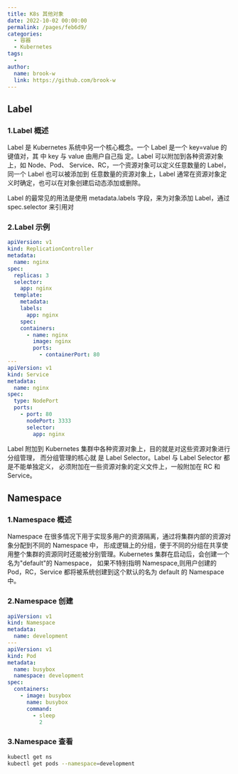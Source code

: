 ```yaml
---
title: K8s 其他对象
date: 2022-10-02 00:00:00
permalink: /pages/feb6d9/
categories:
  - 容器
  - Kubernetes
tags:
  - 
author: 
  name: brook-w
  link: https://github.com/brook-w
---
```


## Label

### 1.Label 概述

Label 是 Kubernetes 系统中另一个核心概念。一个 Label 是一个 key=value 的键值对，其 中 key 与 value 由用户自己指 定。Label 可以附加到各种资源对象上，如 Node、Pod、 Service、RC，一个资源对象可以定义任意数量的 Label， 同一个 Label 也可以被添加到 任意数量的资源对象上，Label 通常在资源对象定义时确定，也可以在对象创建后动态添加或删除。

Label 的最常见的用法是使用 metadata.labels 字段，来为对象添加 Label，通过 spec.selector 来引用对

### 2.Label 示例

```yaml
apiVersion: v1
kind: ReplicationController
metadata:
  name: nginx
spec:
  replicas: 3
  selector:
    app: nginx
  template:
    metadata:
    labels:
      app: nginx
    spec:
    containers:
      - name: nginx
        image: nginx
        ports:
          - containerPort: 80
---
apiVersion: v1
kind: Service
metadata:
  name: nginx
spec:
  type: NodePort
  ports:
    - port: 80
      nodePort: 3333
      selector:
        app: nginx
```

Label 附加到 Kubernetes 集群中各种资源对象上，目的就是对这些资源对象进行分组管理， 而分组管理的核心就 是 Label Selector。Label 与 Label Selector 都是不能单独定义， 必须附加在一些资源对象的定义文件上，一般附加在 RC 和 Service。

## Namespace

### 1.Namespace 概述

Namespace 在很多情况下用于实现多用户的资源隔离，通过将集群内部的资源对象分配到不同的 Namespace 中， 形成逻辑上的分组，便于不同的分组在共享使用整个集群的资源同时还能被分别管理。Kubernetes 集群在启动后，会创建一个名为"default"的 Namespace， 如果不特别指明 Namespace,则用户创建的 Pod，RC，Service 都将被系统创建到这个默认的名为 default 的 Namespace 中。

### 2.Namespace 创建

```yaml
apiVersion: v1
kind: Namespace
metadata:
  name: development
---
apiVersion: v1
kind: Pod
metadata:
  name: busybox
  namespace: development
spec:
  containers:
    - image: busybox
      name: busybox
      command:
        - sleep
          2
```

### 3.Namespace 查看

```sh
kubectl get ns
kubectl get pods --namespace=development
```

